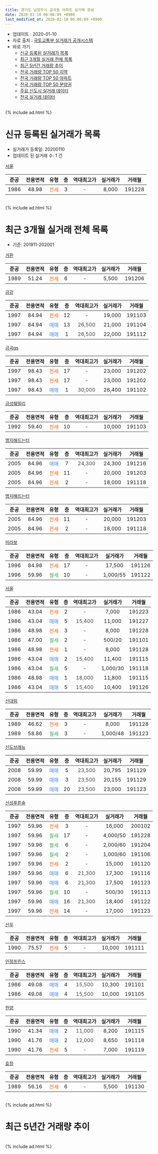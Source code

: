 ```yaml
---
title: 경기도 남양주시 금곡동 아파트 실거래 정보
date: 2020-01-10 06:06:09 +0900
last_modified_at: 2020-01-10 06:06:09 +0900
---
```


* 업데이트 : 2020-01-10
* 자료 출처 : [국토교통부 실거래가 공개시스템](http://rt.molit.go.kr)
* 바로 가기
    * [신규 등록된 실거래가 목록](#신규-등록된-실거래가-목록)
    * [최근 3개월 실거래 전체 목록](#최근-3개월-실거래-전체-목록)
    * [최근 5년간 거래량 추이](#최근-5년간-거래량-추이)
    * [전국 거래량 TOP 50 지역](https://inasie.github.io/apt-trade-info/최근-3개월-전국에서-가장-거래가-많이-발생한-지역)
    * [전국 거래량 TOP 50 아파트](https://inasie.github.io/apt-trade-info/최근-3개월-전국에서-가장-거래가-많이-발생한-아파트)
    * [전국 거래량 TOP 50 분양권](https://inasie.github.io/apt-trade-info/최근-3개월-전국에서-가장-거래가-많이-발생한-분양권)
    * [주요 신도시 실거래 데이터](https://inasie.github.io/apt-trade-info/주요-신도시)
    * [전국 실거래 데이터](https://inasie.github.io/apt-trade-info/전국)
<br>
{% include ad.html %}
<br>

# 신규 등록된 실거래가 목록
* 실거래가 등록일: 20200110
* 업데이트 된 실거래 수: 1 건


[서울](https://search.naver.com/search.naver?query=%EA%B2%BD%EA%B8%B0%EB%8F%84+%EB%82%A8%EC%96%91%EC%A3%BC%EC%8B%9C+%EA%B8%88%EA%B3%A1%EB%8F%99+%EC%84%9C%EC%9A%B8)

|준공|전용면적|유형|층|역대최고가|실거래가|거래월|
|:---:|:---:|:---:|:---:|:---:|:---:|:---:|
|1986|48.98|<span style="color:#ff5a00">전세</span>|3|<span style="color:#444444">-</span>|8,000|191228|


<br>
{% include ad.html %}
<br>

# 최근 3개월 실거래 전체 목록
* 기준: 201911-202001


[거환](https://search.naver.com/search.naver?query=%EA%B2%BD%EA%B8%B0%EB%8F%84+%EB%82%A8%EC%96%91%EC%A3%BC%EC%8B%9C+%EA%B8%88%EA%B3%A1%EB%8F%99+%EA%B1%B0%ED%99%98)

|준공|전용면적|유형|층|역대최고가|실거래가|거래월|
|:---:|:---:|:---:|:---:|:---:|:---:|:---:|
|1989|51.24|<span style="color:#ff5a00">전세</span>|6|<span style="color:#444444">-</span>|5,500|191206|

[금강](https://search.naver.com/search.naver?query=%EA%B2%BD%EA%B8%B0%EB%8F%84+%EB%82%A8%EC%96%91%EC%A3%BC%EC%8B%9C+%EA%B8%88%EA%B3%A1%EB%8F%99+%EA%B8%88%EA%B0%95)

|준공|전용면적|유형|층|역대최고가|실거래가|거래월|
|:---:|:---:|:---:|:---:|:---:|:---:|:---:|
|1997|84.94|<span style="color:#ff5a00">전세</span>|12|<span style="color:#444444">-</span>|19,000|191103|
|1997|84.94|<span style="color:#4285f3">매매</span>|13|<span style="color:#444444">26,500</span>|21,000|191104|
|1997|84.94|<span style="color:#4285f3">매매</span>|1|<span style="color:#444444">26,500</span>|22,000|191112|

[금곡gs](https://search.naver.com/search.naver?query=%EA%B2%BD%EA%B8%B0%EB%8F%84+%EB%82%A8%EC%96%91%EC%A3%BC%EC%8B%9C+%EA%B8%88%EA%B3%A1%EB%8F%99+%EA%B8%88%EA%B3%A1gs)

|준공|전용면적|유형|층|역대최고가|실거래가|거래월|
|:---:|:---:|:---:|:---:|:---:|:---:|:---:|
|1997|98.43|<span style="color:#ff5a00">전세</span>|17|<span style="color:#444444">-</span>|23,000|191202|
|1997|98.43|<span style="color:#ff5a00">전세</span>|17|<span style="color:#444444">-</span>|23,000|191202|
|1997|98.43|<span style="color:#4285f3">매매</span>|1|<span style="color:#444444">30,000</span>|26,400|191102|

[금성훼밀리](https://search.naver.com/search.naver?query=%EA%B2%BD%EA%B8%B0%EB%8F%84+%EB%82%A8%EC%96%91%EC%A3%BC%EC%8B%9C+%EA%B8%88%EA%B3%A1%EB%8F%99+%EA%B8%88%EC%84%B1%ED%9B%BC%EB%B0%80%EB%A6%AC)

|준공|전용면적|유형|층|역대최고가|실거래가|거래월|
|:---:|:---:|:---:|:---:|:---:|:---:|:---:|
|1992|59.40|<span style="color:#ff5a00">전세</span>|10|<span style="color:#444444">-</span>|10,000|191103|

[명지해드는터](https://search.naver.com/search.naver?query=%EA%B2%BD%EA%B8%B0%EB%8F%84+%EB%82%A8%EC%96%91%EC%A3%BC%EC%8B%9C+%EA%B8%88%EA%B3%A1%EB%8F%99+%EB%AA%85%EC%A7%80%ED%95%B4%EB%93%9C%EB%8A%94%ED%84%B0)

|준공|전용면적|유형|층|역대최고가|실거래가|거래월|
|:---:|:---:|:---:|:---:|:---:|:---:|:---:|
|2005|84.96|<span style="color:#4285f3">매매</span>|7|<span style="color:#444444">24,300</span>|24,300|191216|
|2005|84.96|<span style="color:#ff5a00">전세</span>|11|<span style="color:#444444">-</span>|20,000|191203|
|2005|84.96|<span style="color:#ff5a00">전세</span>|2|<span style="color:#444444">-</span>|18,000|191118|

[명지해뜨는터](https://search.naver.com/search.naver?query=%EA%B2%BD%EA%B8%B0%EB%8F%84+%EB%82%A8%EC%96%91%EC%A3%BC%EC%8B%9C+%EA%B8%88%EA%B3%A1%EB%8F%99+%EB%AA%85%EC%A7%80%ED%95%B4%EB%9C%A8%EB%8A%94%ED%84%B0)

|준공|전용면적|유형|층|역대최고가|실거래가|거래월|
|:---:|:---:|:---:|:---:|:---:|:---:|:---:|
|2005|84.96|<span style="color:#ff5a00">전세</span>|11|<span style="color:#444444">-</span>|20,000|191203|
|2005|84.96|<span style="color:#ff5a00">전세</span>|2|<span style="color:#444444">-</span>|18,000|191118|

[미라보](https://search.naver.com/search.naver?query=%EA%B2%BD%EA%B8%B0%EB%8F%84+%EB%82%A8%EC%96%91%EC%A3%BC%EC%8B%9C+%EA%B8%88%EA%B3%A1%EB%8F%99+%EB%AF%B8%EB%9D%BC%EB%B3%B4)

|준공|전용면적|유형|층|역대최고가|실거래가|거래월|
|:---:|:---:|:---:|:---:|:---:|:---:|:---:|
|1996|84.98|<span style="color:#ff5a00">전세</span>|17|<span style="color:#444444">-</span>|17,500|191126|
|1996|59.96|<span style="color:#34a853">월세</span>|10|<span style="color:#444444">-</span>|1,000/55|191122|

[서울](https://search.naver.com/search.naver?query=%EA%B2%BD%EA%B8%B0%EB%8F%84+%EB%82%A8%EC%96%91%EC%A3%BC%EC%8B%9C+%EA%B8%88%EA%B3%A1%EB%8F%99+%EC%84%9C%EC%9A%B8)

|준공|전용면적|유형|층|역대최고가|실거래가|거래월|
|:---:|:---:|:---:|:---:|:---:|:---:|:---:|
|1986|43.04|<span style="color:#ff5a00">전세</span>|2|<span style="color:#444444">-</span>|7,000|191223|
|1986|43.04|<span style="color:#4285f3">매매</span>|5|<span style="color:#444444">15,400</span>|11,000|191227|
|1986|48.98|<span style="color:#ff5a00">전세</span>|3|<span style="color:#444444">-</span>|8,000|191228|
|1986|47.00|<span style="color:#34a853">월세</span>|2|<span style="color:#444444">-</span>|500/20|191101|
|1986|48.98|<span style="color:#ff5a00">전세</span>|1|<span style="color:#444444">-</span>|8,000|191128|
|1986|43.04|<span style="color:#4285f3">매매</span>|2|<span style="color:#444444">15,400</span>|11,400|191115|
|1986|43.04|<span style="color:#34a853">월세</span>|5|<span style="color:#444444">-</span>|1,000/30|191118|
|1986|48.98|<span style="color:#4285f3">매매</span>|1|<span style="color:#444444">18,000</span>|11,800|191115|
|1986|43.04|<span style="color:#4285f3">매매</span>|5|<span style="color:#444444">15,400</span>|10,400|191126|

[신대림](https://search.naver.com/search.naver?query=%EA%B2%BD%EA%B8%B0%EB%8F%84+%EB%82%A8%EC%96%91%EC%A3%BC%EC%8B%9C+%EA%B8%88%EA%B3%A1%EB%8F%99+%EC%8B%A0%EB%8C%80%EB%A6%BC)

|준공|전용면적|유형|층|역대최고가|실거래가|거래월|
|:---:|:---:|:---:|:---:|:---:|:---:|:---:|
|1989|46.62|<span style="color:#ff5a00">전세</span>|3|<span style="color:#444444">-</span>|8,000|191128|
|1989|58.86|<span style="color:#34a853">월세</span>|3|<span style="color:#444444">-</span>|1,000/48|191123|

[신도브래뉴](https://search.naver.com/search.naver?query=%EA%B2%BD%EA%B8%B0%EB%8F%84+%EB%82%A8%EC%96%91%EC%A3%BC%EC%8B%9C+%EA%B8%88%EA%B3%A1%EB%8F%99+%EC%8B%A0%EB%8F%84%EB%B8%8C%EB%9E%98%EB%89%B4)

|준공|전용면적|유형|층|역대최고가|실거래가|거래월|
|:---:|:---:|:---:|:---:|:---:|:---:|:---:|
|2008|59.99|<span style="color:#4285f3">매매</span>|5|<span style="color:#444444">23,500</span>|20,795|191129|
|2008|59.99|<span style="color:#4285f3">매매</span>|3|<span style="color:#444444">23,500</span>|20,155|191129|
|2008|59.99|<span style="color:#4285f3">매매</span>|20|<span style="color:#444444">23,500</span>|23,000|191123|

[신성푸른솔](https://search.naver.com/search.naver?query=%EA%B2%BD%EA%B8%B0%EB%8F%84+%EB%82%A8%EC%96%91%EC%A3%BC%EC%8B%9C+%EA%B8%88%EA%B3%A1%EB%8F%99+%EC%8B%A0%EC%84%B1%ED%91%B8%EB%A5%B8%EC%86%94)

|준공|전용면적|유형|층|역대최고가|실거래가|거래월|
|:---:|:---:|:---:|:---:|:---:|:---:|:---:|
|1997|59.96|<span style="color:#ff5a00">전세</span>|3|<span style="color:#444444">-</span>|16,000|200102|
|1997|59.96|<span style="color:#34a853">월세</span>|17|<span style="color:#444444">-</span>|4,000/50|191228|
|1997|59.96|<span style="color:#34a853">월세</span>|6|<span style="color:#444444">-</span>|2,000/60|191204|
|1997|59.96|<span style="color:#34a853">월세</span>|2|<span style="color:#444444">-</span>|1,000/60|191106|
|1997|59.96|<span style="color:#ff5a00">전세</span>|2|<span style="color:#444444">-</span>|15,000|191120|
|1997|59.96|<span style="color:#4285f3">매매</span>|6|<span style="color:#444444">21,300</span>|17,300|191116|
|1997|59.96|<span style="color:#4285f3">매매</span>|6|<span style="color:#444444">21,300</span>|17,500|191123|
|1997|59.96|<span style="color:#34a853">월세</span>|10|<span style="color:#444444">-</span>|500/30|191113|
|1997|59.96|<span style="color:#4285f3">매매</span>|16|<span style="color:#444444">21,300</span>|18,400|191122|
|1997|59.96|<span style="color:#ff5a00">전세</span>|14|<span style="color:#444444">-</span>|17,000|191123|

[신우](https://search.naver.com/search.naver?query=%EA%B2%BD%EA%B8%B0%EB%8F%84+%EB%82%A8%EC%96%91%EC%A3%BC%EC%8B%9C+%EA%B8%88%EA%B3%A1%EB%8F%99+%EC%8B%A0%EC%9A%B0)

|준공|전용면적|유형|층|역대최고가|실거래가|거래월|
|:---:|:---:|:---:|:---:|:---:|:---:|:---:|
|1990|75.57|<span style="color:#ff5a00">전세</span>|5|<span style="color:#444444">-</span>|10,000|191111|

[인정프린스](https://search.naver.com/search.naver?query=%EA%B2%BD%EA%B8%B0%EB%8F%84+%EB%82%A8%EC%96%91%EC%A3%BC%EC%8B%9C+%EA%B8%88%EA%B3%A1%EB%8F%99+%EC%9D%B8%EC%A0%95%ED%94%84%EB%A6%B0%EC%8A%A4)

|준공|전용면적|유형|층|역대최고가|실거래가|거래월|
|:---:|:---:|:---:|:---:|:---:|:---:|:---:|
|1986|49.08|<span style="color:#4285f3">매매</span>|4|<span style="color:#444444">15,500</span>|10,300|191101|
|1986|49.08|<span style="color:#4285f3">매매</span>|4|<span style="color:#444444">15,500</span>|10,000|191105|


<script async src="//pagead2.googlesyndication.com/pagead/js/adsbygoogle.js"></script>
<!-- 기본 -->
<ins class="adsbygoogle"
     style="display:block"
     data-ad-client="ca-pub-2446590836940007"
     data-ad-slot="1659523306"
     data-ad-format="auto"
     data-full-width-responsive="true"></ins>
<script>
(adsbygoogle = window.adsbygoogle || []).push({});
</script>


[한양](https://search.naver.com/search.naver?query=%EA%B2%BD%EA%B8%B0%EB%8F%84+%EB%82%A8%EC%96%91%EC%A3%BC%EC%8B%9C+%EA%B8%88%EA%B3%A1%EB%8F%99+%ED%95%9C%EC%96%91)

|준공|전용면적|유형|층|역대최고가|실거래가|거래월|
|:---:|:---:|:---:|:---:|:---:|:---:|:---:|
|1990|41.34|<span style="color:#4285f3">매매</span>|2|<span style="color:#444444">11,000</span>|8,200|191115|
|1990|41.76|<span style="color:#4285f3">매매</span>|2|<span style="color:#444444">12,000</span>|8,650|191118|
|1990|41.76|<span style="color:#ff5a00">전세</span>|5|<span style="color:#444444">-</span>|7,000|191119|

[효창](https://search.naver.com/search.naver?query=%EA%B2%BD%EA%B8%B0%EB%8F%84+%EB%82%A8%EC%96%91%EC%A3%BC%EC%8B%9C+%EA%B8%88%EA%B3%A1%EB%8F%99+%ED%9A%A8%EC%B0%BD)

|준공|전용면적|유형|층|역대최고가|실거래가|거래월|
|:---:|:---:|:---:|:---:|:---:|:---:|:---:|
|1989|56.16|<span style="color:#ff5a00">전세</span>|6|<span style="color:#444444">-</span>|5,500|191130|


<br>
{% include ad.html %}
<br>

# 최근 5년간 거래량 추이


<div style="width:100%;">
    <canvas id="deal_progress" height="200"></canvas>
</div>

<script>
new Chart(document.getElementById("deal_progress"), {
    type: 'line',
    data: {
        labels: ['201501','201502','201503','201504','201505','201506','201507','201508','201509','201510','201511','201512','201601','201602','201603','201604','201605','201606','201607','201608','201609','201610','201611','201612','201701','201702','201703','201704','201705','201706','201707','201708','201709','201710','201711','201712','201801','201802','201803','201804','201805','201806','201807','201808','201809','201810','201811','201812','201901','201902','201903','201904','201905','201906','201907','201908','201909','201910','201911','201912','202001'],
        datasets: [{
            label: '매매',
            pointRadius: 1,
            data: [19, 19, 27, 25, 24, 25, 18, 24, 26, 23, 17, 11, 14, 17, 24, 22, 25, 22, 18, 20, 21, 21, 17, 11, 13, 19, 19, 16, 15, 26, 23, 10, 12, 14, 13, 13, 12, 11, 22, 11, 9, 11, 18, 23, 25, 11, 18, 7, 13, 13, 9, 18, 12, 12, 8, 8, 11, 14, 16, 2, 0],
            borderColor: "rgba(255, 201, 14, 1)",
            backgroundColor: "rgba(255, 201, 14, 0.5)",
            fill: false,
            lineTension: 0
        },{
            label: '전월세',
            pointRadius: 1,
            data: [8, 14, 25, 23, 21, 18, 18, 12, 19, 21, 12, 9, 13, 16, 16, 18, 18, 18, 11, 12, 11, 14, 7, 17, 8, 20, 13, 9, 15, 12, 5, 18, 16, 6, 17, 19, 13, 11, 15, 14, 10, 10, 12, 12, 6, 11, 5, 4, 9, 10, 10, 6, 12, 6, 14, 11, 9, 4, 18, 9, 1],
            borderColor: "rgba(0, 141, 185, 1)",
            backgroundColor: "rgba(0, 141, 185, 0.5)",
            fill: false,
            lineTension: 0
        }
        ]
    },
    options: {
        responsive: true,
        title: {
            display: false
        },
        tooltips: {
            mode: 'index',
            intersect: false
        },
        hover: {
            mode: 'nearest',
            intersect: true
        },
        scales: {
            xAxes: [{
                display: true,
                scaleLabel: {
                    display: true,
                    labelString: '년/월'
                }
            }],
            yAxes: [{
                display: true,
                ticks: {
                    suggestedMin: 0,
                },
                scaleLabel: {
                    display: true,
                    labelString: '실거래 수'
                }
            }]
        }
    }
});

</script>


<br>
{% include ad.html %}
<br>

